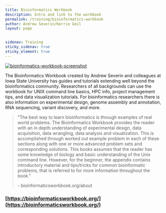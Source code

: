 ```yaml
---
title: Bioinformatics Workbook
description: Intro and link to the workbook
permalink: /training/bioinformatics-workbook
author: Andrew Severin/Kerrie Geil
layout: page

 
sidenav: Training
sticky_sidenav: true
sticky_element: true
---
```


[![bioinformatics-workbook-screenshot](/assets/img/bioinformatics-workbook-1280.png)](https://bioinformaticsworkbook.org/)

The Bioinformatics Workbook created by Andrew Severin and colleagues at Iowa State University has guides and tutorials extending well beyond the bioinformatics community. Researchers of all backgrounds can use the workbook for UNIX command line basics, HPC info, project management tips, and data visualization tutorials. For bioinformatics researchers there is also information on experimental design, genome assembly and annotation, RNA sequencing, variant discovery, and more.

> "The best way to learn bioinformatics is through examples of real world problems. The Bioinformatics Workbook provides the reader with an in depth understanding of experimental design, data acquisition, data wrangling, data analysis and visualization. This is accomplished through worked out example problem in each of these sections along with one or more advanced problem sets and corresponding solutions. This books assumes that the reader has some knowledge of biology and basic understanding of the Unix command line. However, for the beginner, the appendix contains introductory material and tips/tricks for common bioinformatic problems, that is referred to for more information throughout the book."   
>    
>    \- bioinformaticsworkbook.org/about



### [https://bioinformaticsworkbook.org/](https://bioinformaticsworkbook.org/)
